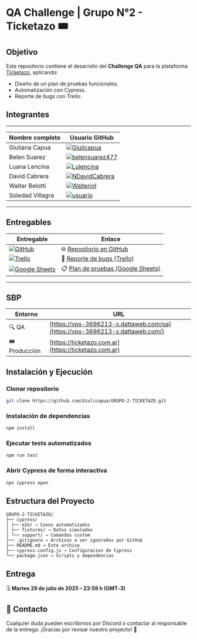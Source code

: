 # QA Challenge | Grupo N°2 - Ticketazo 🎟️

## Objetivo

Este repositorio contiene el desarrollo del **Challenge QA** para la plataforma [Ticketazo](https://ticketazo.com.ar), aplicando:

- Diseño de un plan de pruebas funcionales.
- Automatización con Cypress.
- Reporte de bugs con Trello.

## Integrantes
---

| Nombre completo                  | Usuario GitHub |
|------------------------------------|-------------------|
| Giuliana Capua                  | [![Giulicapua](https://img.shields.io/badge/GitHub-Giulicapua-121011?style=for-the-badge&logo=github&logoColor=white)](https://github.com/Giulicapua) |
| Belen Suarez                       | [![belensuarez477](https://img.shields.io/badge/GitHub-belensuarez477-121011?style=for-the-badge&logo=github&logoColor=white)](https://github.com/belensuarez477) |
| Luana Lencina              | [![Lulencina](https://img.shields.io/badge/GitHub-Lulencina-121011?style=for-the-badge&logo=github&logoColor=white)](https://github.com/Lulencina) |
| David Cabrera               | [![NDavidCabrera](https://img.shields.io/badge/GitHub-NDavidCabrera-121011?style=for-the-badge&logo=github&logoColor=white)](https://github.com/NDavidCabrera) |
| Walter Belotti               | [![Walteriol](https://img.shields.io/badge/GitHub-Walteriol-121011?style=for-the-badge&logo=github&logoColor=white)](https://github.com/Walteriol) |
| Soledad Villagra                      | [![usuario](https://img.shields.io/badge/GitHub-usuario-121011?style=for-the-badge&logo=github&logoColor=white)](https://github.com/msvillagra91) |

---

## Entregables

| Entregable       | Enlace                                                                 |
|------------------|------------------------------------------------------------------------|
| [![GitHub](https://img.shields.io/badge/GitHub-Repositorio-121011?style=for-the-badge&logo=github&logoColor=white)](https://github.com/Giulicapua/GRUPO-2-TICKETAZO) | 🌐 [Repositorio en GitHub](https://github.com/Giulicapua/GRUPO-2-TICKETAZO) |
| [![Trello](https://img.shields.io/badge/Trello-Tablero-0052CC?style=for-the-badge&logo=trello&logoColor=white)](https://trello.com) | 🐞 [Reporte de bugs (Trello)](https://trello.com) |
| [![Google Sheets](https://img.shields.io/badge/Google%20Sheets-Plan%20de%20Pruebas-34A853?style=for-the-badge&logo=googlesheets&logoColor=white)](https://docs.google.com/) | 📋 [Plan de pruebas (Google Sheets)](https://docs.google.com/) |

---

## SBP

| Entorno    | URL                                                                         |
|------------|------------------------------------------------------------------------------|
| 🔍 QA         | [https://vps-3696213-x.dattaweb.com/qa](https://vps-3696213-x.dattaweb.com/) |
| 🎟️ Producción | [https://ticketazo.com.ar](https://ticketazo.com.ar)                         |

## Instalación y Ejecución

### Clonar repositorio
```bash
git clone https://github.com/Giulicapua/GRUPO-2-TICKETAZO.git
```

### Instalación de dependencias
```bash
npm install
```

### Ejecutar tests automatizados
```bash
npm run test
```

### Abrir Cypress de forma interactiva
```bash
npx cypress open
```

## Estructura del Proyecto
```
GRUPO-2-TICKETAZO/
├── cypress/
│ ├── e2e/ → Casos automatizados
│ ├── fixtures/ → Datos simulados
│ └── support/ → Comandos custom
├── .gitignore → Archivos a ser ignorados por GitHub
├── README.md → Este archivo
├── cypress.config.js → Configuracion de Cypress
└── package.json → Scripts y dependencias
```

## Entrega
🗓️ **Martes 29 de julio de 2025 – 23:59 h (GMT‑3)**

## 💬 Contacto

Cualquier duda pueden escribirnos por Discord o contactar al responsable de la entrega.
¡Gracias por revisar nuestro proyecto! 🙌
